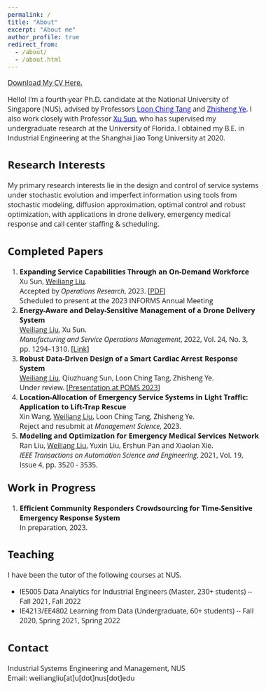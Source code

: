 ```yaml
---
permalink: /
title: "About"
excerpt: "About me"
author_profile: true
redirect_from: 
  - /about/
  - /about.html
---  
```


<style>
@import url('https://fonts.googleapis.com/css2?family=Open+Sans&display=swap');
</style>
<!-- <body style="font-family: sans-serif; font-size: 9pt;"> -->
<body style="font-family: Open Sans; font-style: light; font-size: 12pt;">
<!-- <body> -->

<!-- <h2 style="margin-top: 1em;">Info</h2>  
<p style="margin-top: 1em;">
  Ph.D. Candidate  <br>
  Dept. of Industrial Systems Engineering and Management  <br>
  National University of Singapore (NUS) <br>
  Email: weiliangliu[at]u[dot]nus.edu <br>
</p>-->

<p>  <a href="http://weiliangliu-nus.github.io/files/WeiliangLiu_Academic_CV.pdf" target="_blank">Download My CV Here.</a>
</p>


<!-- <h2>About Me</h2>-->

<p>
Hello! I'm a fourth-year Ph.D. candidate at the National University of Singapore (NUS), advised by Professors <a href="https://cde.nus.edu.sg/isem/staff/tang-loon-ching/" target="_blank" style="color: rgb(0, 0, 255);">Loon Ching Tang</a> and <a href="https://cde.nus.edu.sg/isem/staff/ye-zhisheng/" target="_blank" style="color: rgb(0, 0, 255)">Zhisheng Ye</a>. I also work closely with Professor <a href="https://www.ise.ufl.edu/sun/" target="_blank" style="color: rgb(0, 0, 255);">Xu Sun</a>, who has supervised my undergraduate research at the University of Florida.
I obtained my B.E. in Industrial Engineering at the Shanghai Jiao Tong University at 2020.
</p>

<h2>Research Interests</h2>
<p>
My primary research interests lie in the design and control of service systems under stochastic evolution and imperfect information using tools from stochastic modeling, diffusion approximation, optimal control and robust optimization, with applications in drone delivery, emergency medical response and call center staffing & scheduling.  </p>

<!--<p>
I have been particularly interested in service systems that involves emerging technologies and novel bussiness models such as drones, volunteer crowdsroucing Apps and on-demand workforce, and I seek to provide insights into the rich interactions between different entities and between different control levers in these systems.
</p>-->


<!--<h2>Research Papers</h2>
<p style="margin-top: 1em;">
A list of my research papers <a href="https://weiliangliu-nus.github.io/research/" target="_blank">can be found here.</a>
</p>-->

<h2>Completed Papers</h2>
<ol style="margin-top: 0em; margin-bottom: 1.2em;">
<li><b>Expanding Service Capabilities Through an On-Demand Workforce</b> <br>
	Xu Sun, <u>Weiliang Liu</u>.<br>
	Accepted by <i>Operations Research</i>, 2023. [<a href="http://weiliangliu-nus.github.io/files/Expanding_Service_Capabilities_Through_an_On_Demand_Workforce.pdf" target="_blank">PDF</a>]<br>
  Scheduled to present at the 2023 INFORMS Annual Meeting
  </li>
  <!--  -->
	<li><b>Energy-Aware and Delay-Sensitive Management of a Drone Delivery System</b> <br>
	<u>Weiliang Liu</u>, Xu Sun.<br>
	<i>Manufacturing and Service Operations Management</i>, 2022, Vol. 24, No. 3, pp. 1294–1310. [<a href="https://pubsonline.informs.org/doi/pdf/10.1287/msom.2021.1056" target="_blank">Link</a>]</li>
	 <!--  -->
	<li><b>Robust Data-Driven Design of a Smart Cardiac Arrest Response System</b> <br>
	<u>Weiliang Liu</u>, Qiuzhuang Sun, Loon Ching Tang, Zhisheng Ye.<br>
	Under review. [<a href="http://weiliangliu-nus.github.io/files/WeiliangLiu_2023POMS_Presentation.pdf" target="_blank">Presentation at POMS 2023</a>]</li>
  <!--  -->
	<li><b>Location-Allocation of Emergency Service Systems in Light Traffic: Application to Lift-Trap Rescue</b> <br>
	Xin Wang, <u>Weiliang Liu</u>, Loon Ching Tang, Zhisheng Ye.<br>
	Reject and resubmit at <i>Management Science</i>, 2023.</li>
  <!--  -->
	<li><b>Modeling and Optimization for Emergency Medical Services Network</b> <br>
	Ran Liu, <u>Weiliang Liu</u>, Yuxin Liu, Ershun Pan and Xiaolan Xie.<br>
	<i>IEEE Transactions on Automation Science and Engineering</i>, 2021, Vol. 19, Issue 4, pp. 3520 - 3535. </li>
</ol>

<h2 style="margin-top: 1em;">Work in Progress</h2>
<ol style="margin-top: 0em; margin-bottom: 1.2em;">
	<li><b>Efficient Community Responders Crowdsourcing for Time-Sensitive Emergency Response System</b> <br>
	In preparation, 2023. </li>
</ol>

<h2>Teaching</h2>
<p style="margin-top: 1em;">
I have been the tutor of the following courses at NUS.
<ul>
	<li>IE5005 Data Analytics for Industrial Engineers (Master, 230+ students) -- Fall 2021, Fall 2022</li>
  <li> IE4213/EE4802 Learning from Data (Undergraduate, 60+ students) -- Fall 2020, Spring 2021, Spring 2022</li>
</ul>
</p>


<h2>Contact</h2>
<p style="margin-top: 1em;">
Industrial Systems Engineering and Management, NUS <br>
<!--Engineering Drive 2, Block E1A, #06-25, Singapore, 117576 <br>-->
Email: weiliangliu[at]u[dot]nus[dot]edu <br>
</p>
</body>